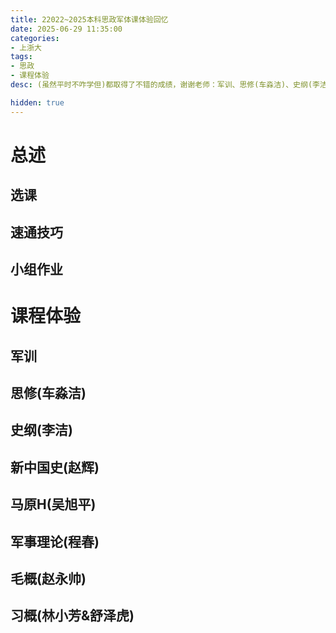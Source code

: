 ```yaml
---
title: 22022~2025本科思政军体课体验回忆
date: 2025-06-29 11:35:00
categories: 
- 上浙大
tags:
- 思政
- 课程体验
desc: (虽然平时不咋学但)都取得了不错的成绩，谢谢老师：军训、思修(车淼洁)、史纲(李洁)、新中国史(赵辉)、马原H(吴旭平)、军事理论(程春)、毛概(赵永帅)、习概(林小芳&舒泽虎)

hidden: true
---
```


# 总述

## 选课



## 速通技巧



## 小组作业





# 课程体验

## 军训




## 思修(车淼洁)



## 史纲(李洁)



## 新中国史(赵辉)

## 马原H(吴旭平)

## 军事理论(程春)


## 毛概(赵永帅)


## 习概(林小芳&舒泽虎)
